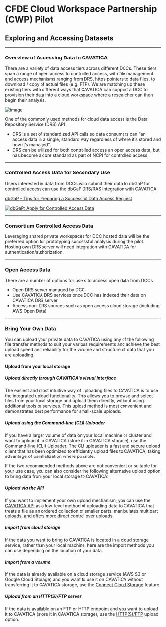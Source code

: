 # CFDE Cloud Workspace Partnership (CWP) Pilot
## Exploring and Accessing Datasets

---
### Overview of Accessing Data in CAVATICA

There are a variety of data access tiers across different DCCs. These tiers span a range of open access to controlled access, with file management and access mechanisms ranging from DRS, https pointers to data files, to download / copy of actual files (e.g. FTP). We are matching up these existing tiers with different ways that CAVATICA can support a DCC to provision their data into a cloud workspace where a researcher can then begin their analysis.

![image](https://github.com/kids-first/cloud-workspace-partnership-pilot/assets/1084749/27b1f578-8722-48f7-95f5-de743e21aa71)

One of the commonly used methods for cloud data access is the Data Repository Service (DRS) API
- DRS is a set of standardized API calls so data consumers can “an access data in a single, standard way regardless of where it’s stored and how it’s managed”.  
- DRS can be utilized for both controlled access an open access data, but has become a core standard as part of NCPI for controlled access. 


---
### Controlled Access Data for Secondary Use
Users interested in data from DCCs who submit their data to dbGaP for controlled access can use the dbGaP DRS/RAS integration with CAVATICA

[dbGaP - Tips for Preparing a Successful Data Access Request](https://www.ncbi.nlm.nih.gov/projects/gap/cgi-bin/GetPdf.cgi?document_name=GeneralAAInstructions.pdf)

[![dbGaP: Apply for Controlled Access Data](https://img.youtube.com/vi/m0xp_cCO7kA/0.jpg)](https://www.youtube.com/watch?v=m0xp_cCO7kA)

---
### Consortium Controlled Access Data
Leveraging shared private workspaces for DCC hosted data will be the preferred option for prototyping successful analysis during the pilot. Hosting own DRS server will need integration with CAVATICA for authentication/authorization.

---
### Open Access Data
There are a number of options for users to access open data from DCCs
- Open DRS server managed by DCC
- Use CAVATICA DRS services once DCC has indexed their data on CAVATICA DRS server
- Access non-DRS sources such as open access cloud storage (including AWS Open Data)

---
### Bring Your Own Data

You can upload your private data to CAVATICA using any of the following file transfer methods to suit your various requirements and achieve the best upload speed and reliability for the volume and structure of data that you are uploading.

#### Upload from your local storage 

##### Upload directly through CAVATICA's visual interface

The easiest and most intuitive way of uploading files to CAVATICA is to use the integrated upload functionality. This allows you to browse and select files from your local storage and upload them directly, without using additional tools or services. This upload method is most convenient and demonstrates best performance for small-scale uploads.

##### Upload using the Command-line (CLI) Uploader

If you have a larger volume of data on your local machine or cluster and want to upload it to CAVATICA (store it in CAVATICA storage), use the [Command-line (CLI) Uploader](https://docs.cavatica.org/docs/upload-via-the-command-line). The CLI uploader is a fast and secure upload client that has been optimized to efficiently upload files to CAVATICA, taking advantage of parallelization where possible.

If the two recommended methods above are not convenient or suitable for your use case, you can also consider the following alternative upload option to bring data from your local storage to CAVATICA:

##### Upload via the API
If you want to implement your own upload mechanism, you can use the [CAVATICA API](https://docs.cavatica.org/docs/upload-files) as a low-level method of uploading data to CAVATICA that treats a file as an ordered collection of smaller parts, manipulates multipart uploads, and offers more direct control over uploads.

##### Import from cloud storage
If the data you want to bring to CAVATICA is located in a cloud storage service, rather than your local machine, here are the import methods you can use depending on the location of your data.

##### Import from a volume
If the data is already available on a cloud storage service (AWS S3 or Google Cloud Storage) and you want to use it on CAVATICA without transferring it to CAVATICA storage, use the [Connect Cloud Storage](https://docs.sevenbridges.com/docs/connecting-cloud-storage-overview) feature.

##### Upload from an HTTP(S)/FTP server
If the data is available on an FTP or HTTP endpoint and you want to upload it to CAVATICA (store it in CAVATICA storage), use the [HTTP(S)/FTP](https://docs.cavatica.org/docs/upload-from-an-ftp-server) upload option. 
